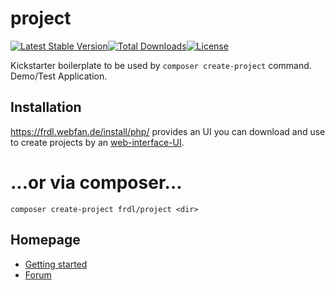 # project 
[![Latest Stable Version](https://poser.pugx.org/frdl/project/version)](https://packagist.org/packages/frdl/project)[![Total Downloads](https://poser.pugx.org/frdl/project/downloads)](https://packagist.org/packages/frdl/project)[![License](https://poser.pugx.org/frdl/project/license)](https://packagist.org/packages/frdl/project)

Kickstarter boilerplate to be used by `composer create-project` command. Demo/Test Application.


## Installation
https://frdl.webfan.de/install/php/ provides an UI you can download and use to create projects by an [web-interface-UI](https://github.com/frdl/install-setup-wizard).

# ...or via composer...
````
composer create-project frdl/project <dir>
````

## Homepage
 * [Getting started](https://frdl.webfan.de/install/)
 * [Forum](https://frdl.webfan.de/forum/)
